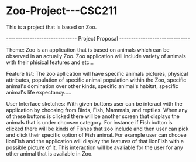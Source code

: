 # Zoo-Project---CSC211
This is a project that is based on Zoo.













------------------------------ Project Proposal ------------------------------



Theme: Zoo is an application that is based on animals which can be observed in an actually Zoo. Zoo application will include variety of animals with their 
phisical features and etc...

Feature list: The zoo apllication will have specific animals pictures, physical attributes, population of specific animal population within the Zoo, specific animal's domination over other kinds, specific animal's habitat, specific animal's life expectancy.....

User Interface sketches: With given buttons user can be interact with the application by choosing from Birds, Fish, Mammals, and reptiles. When any of these buttons is clicked there will be another screen that displays the animals that is under choosen category. For instance if Fish button is clicked there will be kinds of Fishes that zoo include and then user can pick and click their specific option of Fish animal. For example user can choose lionFish and the application will display the features of that lionFish with a possible picture of it. This interaction will be avaliable for the user for any other animal that is available  in Zoo.

